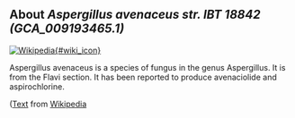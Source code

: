 
About *Aspergillus avenaceus str. IBT 18842 (GCA\_009193465.1)* 
--------------------------------------------------------------

[![Wikipedia](/img/wikipedia_logo_v2_en.png){#wiki_icon}](http://en.wikipedia.org/wiki/Aspergillus_avenaceus)

Aspergillus avenaceus is a species of fungus in the genus Aspergillus. It is
from the Flavi section. It has been reported to produce avenaciolide and
aspirochlorine.

([Text](http://en.wikipedia.org/wiki/Aspergillus_avenaceus) from [Wikipedia](http://en.wikipedia.org/) 

